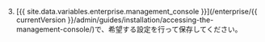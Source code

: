 3. [{{ site.data.variables.enterprise.management_console }}](/enterprise/{{ currentVersion }}/admin/guides/installation/accessing-the-management-console/)で、希望する設定を行って保存してください。
